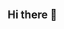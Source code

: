 ## Hi there 👋

<!--
**hamzago996/hamzago996** is a ✨ _special_ ✨ repository because its `README.md` (this file) appears on your GitHub profile.

Here are some ideas to get you started:

- 🔭 I’m currently working on my coding skills .

- 🌱 I’m currently learning front-end Web Development using free resources like freeCodeCamp .

- 🤔 I’m looking for help with getting my first internship!

- 📫 How to reach me: LinkedIn ( www.linkedin.com/in/nameless-pg3d-4a3297213 )

- 😄 Pronouns: He/Him

- ⚡ Fun fact: hard-working, no messing around.
-->
